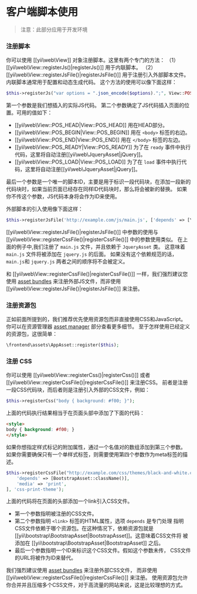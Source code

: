 客户端脚本使用
===========================

> 注意：此部分应用于开发环境

### 注册脚本

你可以使用 [[yii\web\View]] 对象注册脚本。这里有两个专门的方法：
（1）[[yii\web\View::registerJs()|registerJs()]] 用于内联脚本。
（2）[[yii\web\View::registerJsFile()|registerJsFile()]] 用于注册引入外部脚本文件。
内联脚本通常用于配置和动态生成代码。
这个方法的使用可以像下面这样：

```php
$this->registerJs("var options = ".json_encode($options).";", View::POS_END, 'my-options');
```

第一个参数是我们想插入的实际JS代码。
第二个参数确定了JS代码插入页面的位置。可用的值如下：

- [[yii\web\View::POS_HEAD|View::POS_HEAD]] 用在HEAD部分。
- [[yii\web\View::POS_BEGIN|View::POS_BEGIN]] 用在 `<body>` 标签的右边。
- [[yii\web\View::POS_END|View::POS_END]] 用在 `</body>` 标签的左边。
- [[yii\web\View::POS_READY|View::POS_READY]] 为了在 `ready` 事件中执行代码，这里将自动注册[[yii\web\JqueryAsset|jQuery]]。
- [[yii\web\View::POS_LOAD|View::POS_LOAD]] 为了在 `load` 事件中执行代码，这里将自动注册[[yii\web\JqueryAsset|jQuery]]。

最后一个参数是一个唯一的脚本ID，主要是用于标识一段代码块，在添加一段新的代码块时，如果当前页面已经存在同样ID代码块时，那么将会被新的替换。
如果你不传这个参数，JS代码本身将会作为ID来使用。

外部脚本的引入使用像下面这样：

```php
$this->registerJsFile('http://example.com/js/main.js', ['depends' => [\yii\web\JqueryAsset::className()]]);
```

[[yii\web\View::registerJsFile()|registerJsFile()]] 中参数的使用与 
[[yii\web\View::registerCssFile()|registerCssFile()]] 中的参数使用类似。
在上面的例子中,我们注册了 `main.js` 文件，并且依赖于 `JqueryAsset` 类。
这意味着 `main.js` 文件将被添加在 `jquery.js` 的后面。
如果没有这个依赖规范的话，`main.js`和 `jquery.js` 两者之间的顺序将不会被定义。

和 [[yii\web\View::registerCssFile()|registerCssFile()]] 一样，我们强烈建议您使用 [asset bundles](structure-assets.md) 来注册外部JS文件，而非使用
[[yii\web\View::registerJsFile()|registerJsFile()]] 来注册。


### 注册资源包

正如前面所提到的，我们推荐优先使用资源包而非直接使用CSS和JavaScript。
你可以在资源管理器 [asset manager](structure-assets.md) 部分查看更多细节。
至于怎样使用已经定义的资源包，这很简单：

```php
\frontend\assets\AppAsset::register($this);
```



### 注册 CSS

你可以使用 [[yii\web\View::registerCss()|registerCss()]] 或者 [[yii\web\View::registerCssFile()|registerCssFile()]] 来注册CSS。
前者是注册一段CSS代码块，而后者则是注册引入外部的CSS文件，例如：

```php
$this->registerCss("body { background: #f00; }");
```

上面的代码执行结果相当于在页面头部中添加了下面的代码：

```html
<style>
body { background: #f00; }
</style>
```

如果你想指定样式标记的附加属性，通过一个名值对的数组添加到第三个参数。
如果你需要确保只有一个单样式标签，则需要使用第四个参数作为meta标签的描述。

```php
$this->registerCssFile("http://example.com/css/themes/black-and-white.css", [
    'depends' => [BootstrapAsset::className()],
    'media' => 'print',
], 'css-print-theme');
```

上面的代码将在页面的头部添加一个link引入CSS文件。

* 第一个参数指明被注册的CSS文件。
* 第二个参数指明 `<link>` 标签的HTML属性，选项 `depends` 是专门处理
  指明CSS文件依赖于哪个资源包。在这种情况下，依赖资源包就是
  [[yii\bootstrap\BootstrapAsset|BootstrapAsset]]。这意味着CSS文件将
  被添加在 [[yii\bootstrap\BootstrapAsset|BootstrapAsset]] 之后。
* 最后一个参数指明一个ID来标识这个CSS文件。假如这个参数未传，
  CSS文件的URL将被作为ID来替代。


我们强烈建议使用 [asset bundles](structure-assets.md) 来注册外部CSS文件，
而非使用 [[yii\web\View::registerCssFile()|registerCssFile()]] 来注册。
使用资源包允许你合并并且压缩多个CSS文件，对于高流量的网站来说，这是比较理想的方式。
